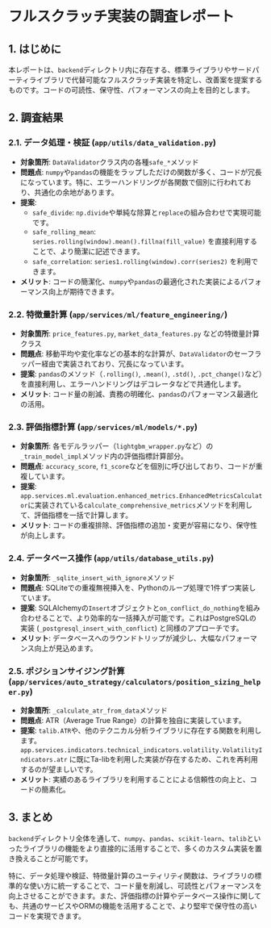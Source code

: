 # フルスクラッチ実装の調査レポート

## 1. はじめに

本レポートは、`backend`ディレクトリ内に存在する、標準ライブラリやサードパーティライブラリで代替可能なフルスクラッチ実装を特定し、改善案を提案するものです。コードの可読性、保守性、パフォーマンスの向上を目的とします。

## 2. 調査結果

### 2.1. データ処理・検証 (`app/utils/data_validation.py`)

- **対象箇所**: `DataValidator`クラス内の各種`safe_*`メソッド
- **問題点**: `numpy`や`pandas`の機能をラップしただけの関数が多く、コードが冗長になっています。特に、エラーハンドリングが各関数で個別に行われており、共通化の余地があります。
- **提案**:
    - `safe_divide`: `np.divide`や単純な除算と`replace`の組み合わせで実現可能です。
    - `safe_rolling_mean`: `series.rolling(window).mean().fillna(fill_value)` を直接利用することで、より簡潔に記述できます。
    - `safe_correlation`: `series1.rolling(window).corr(series2)` を利用できます。
- **メリット**: コードの簡潔化、`numpy`や`pandas`の最適化された実装によるパフォーマンス向上が期待できます。

### 2.2. 特徴量計算 (`app/services/ml/feature_engineering/`)

- **対象箇所**: `price_features.py`, `market_data_features.py` などの特徴量計算クラス
- **問題点**: 移動平均や変化率などの基本的な計算が、`DataValidator`のセーフラッパー経由で実装されており、冗長になっています。
- **提案**: `pandas`のメソッド（`.rolling()`, `.mean()`, `.std()`, `.pct_change()`など）を直接利用し、エラーハンドリングはデコレータなどで共通化します。
- **メリット**: コード量の削減、責務の明確化、`pandas`のパフォーマンス最適化の活用。

### 2.3. 評価指標計算 (`app/services/ml/models/*.py`)

- **対象箇所**: 各モデルラッパー（`lightgbm_wrapper.py`など）の`_train_model_impl`メソッド内の評価指標計算部分。
- **問題点**: `accuracy_score`, `f1_score`などを個別に呼び出しており、コードが重複しています。
- **提案**: `app.services.ml.evaluation.enhanced_metrics.EnhancedMetricsCalculator`に実装されている`calculate_comprehensive_metrics`メソッドを利用して、評価指標を一括で計算します。
- **メリット**: コードの重複排除、評価指標の追加・変更が容易になり、保守性が向上します。

### 2.4. データベース操作 (`app/utils/database_utils.py`)

- **対象箇所**: `_sqlite_insert_with_ignore`メソッド
- **問題点**: SQLiteでの重複無視挿入を、Pythonのループ処理で1件ずつ実装しています。
- **提案**: SQLAlchemyの`Insert`オブジェクトと`on_conflict_do_nothing`を組み合わせることで、より効率的な一括挿入が可能です。これはPostgreSQLの実装 (`_postgresql_insert_with_conflict`) と同様のアプローチです。
- **メリット**: データベースへのラウンドトリップが減少し、大幅なパフォーマンス向上が見込めます。

### 2.5. ポジションサイジング計算 (`app/services/auto_strategy/calculators/position_sizing_helper.py`)

- **対象箇所**: `_calculate_atr_from_data`メソッド
- **問題点**: ATR（Average True Range）の計算を独自に実装しています。
- **提案**: `talib.ATR`や、他のテクニカル分析ライブラリに存在する関数を利用します。`app.services.indicators.technical_indicators.volatility.VolatilityIndicators.atr` に既にTa-libを利用した実装が存在するため、これを再利用するのが望ましいです。
- **メリット**: 実績のあるライブラリを利用することによる信頼性の向上と、コードの簡素化。

## 3. まとめ

`backend`ディレクトリ全体を通して、`numpy`、`pandas`、`scikit-learn`、`talib`といったライブラリの機能をより直接的に活用することで、多くのカスタム実装を置き換えることが可能です。

特に、データ処理や検証、特徴量計算のユーティリティ関数は、ライブラリの標準的な使い方に統一することで、コード量を削減し、可読性とパフォーマンスを向上させることができます。また、評価指標の計算やデータベース操作に関しても、共通のサービスやORMの機能を活用することで、より堅牢で保守性の高いコードを実現できます。
